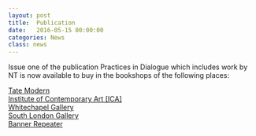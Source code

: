 ```yaml
---
layout: post
title:  Publication
date:   2016-05-15 00:00:00
categories: News
class: news
---
```

Issue one of the publication Practices in Dialogue which includes work by NT is now available to buy in the bookshops of the following places:

<a href="http://www.tate.org.uk/visit/tate-modern" target="_blank">Tate Modern</a><br>
<a href="https://www.ica.org.uk" target="_blank">Institute of Contemporary Art [ICA]</a><br>
<a href="http://www.whitechapelgallery.org" target="_blank">Whitechapel Gallery</a><br>
<a href="http://www.southlondongallery.org" target="_blank">South London Gallery</a><br>
<a href="http://www.bannerrepeater.org" target="_blank">Banner Repeater</a>
